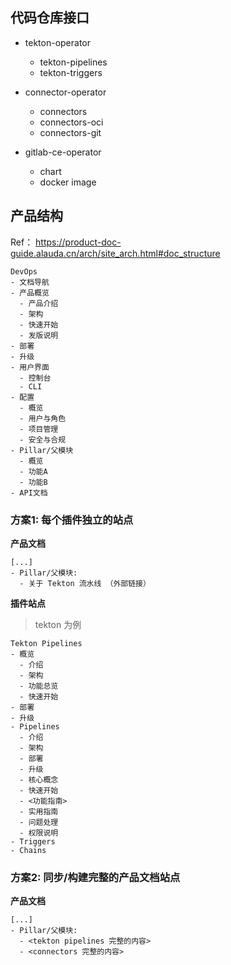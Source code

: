 
## 代码仓库接口

- tekton-operator
  - tekton-pipelines
  - tekton-triggers

- connector-operator
  - connectors
  - connectors-oci
  - connectors-git

- gitlab-ce-operator
  - chart
  - docker image

## 产品结构
Ref： https://product-doc-guide.alauda.cn/arch/site_arch.html#doc_structure

```
DevOps
- 文档导航
- 产品概览
  - 产品介绍
  - 架构
  - 快速开始
  - 发版说明
- 部署
- 升级
- 用户界面
  - 控制台
  - CLI
- 配置
  - 概览
  - 用户与角色
  - 项目管理
  - 安全与合规
- Pillar/父模块
  - 概览
  - 功能A
  - 功能B
- API文档
```

### 方案1: 每个插件独立的站点

**产品文档**

```
[...]
- Pillar/父模块: 
  - 关于 Tekton 流水线 （外部链接）

```

**插件站点**

> tekton 为例

```
Tekton Pipelines
- 概览
  - 介绍
  - 架构
  - 功能总览
  - 快速开始
- 部署
- 升级
- Pipelines
  - 介绍
  - 架构
  - 部署
  - 升级
  - 核心概念
  - 快速开始
  - <功能指南>
  - 实用指南
  - 问题处理
  - 权限说明
- Triggers
- Chains
```



### 方案2: 同步/构建完整的产品文档站点

**产品文档**

```
[...]
- Pillar/父模块: 
  - <tekton pipelines 完整的内容>
  - <connectors 完整的内容>

```

